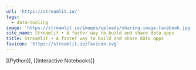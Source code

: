 ```yaml
---
url: 'https://streamlit.io/'
tags:
  - data-tooling
image: 'https://streamlit.io/images/uploads/sharing-image-facebook.jpg'
site_name: Streamlit • A faster way to build and share data apps
title: Streamlit • A faster way to build and share data apps
favicon: 'https://streamlit.io/favicon.svg'
---
```

[[Python]], [[Interactive Notebooks]]
